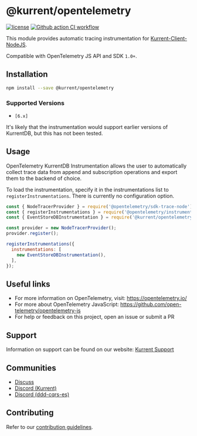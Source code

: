 # @kurrent/opentelemetry

[![license][license-badge]][license-badge-url]
[![Github action CI workflow][ci-badge]][ci-badge-url]

This module provides automatic tracing instrumentation for [Kurrent-Client-NodeJS].

Compatible with OpenTelemetry JS API and SDK `1.0+`.

## Installation

```bash
npm install --save @kurrent/opentelemetry
```

### Supported Versions

- `[6.x]`

It's likely that the instrumentation would support earlier versions of KurrentDB, but this has not been tested.

## Usage

OpenTelemetry KurrentDB Instrumentation allows the user to automatically collect trace data from append and subscription operations and export them to the backend of choice.

To load the instrumentation, specify it in the instrumentations list to `registerInstrumentations`. There is currently no configuration option.

```javascript
const { NodeTracerProvider } = require('@opentelemetry/sdk-trace-node');
const { registerInstrumentations } = require('@opentelemetry/instrumentation');
const { EventStoreDBInstrumentation } = require('@kurrent/opentelemetry');

const provider = new NodeTracerProvider();
provider.register();

registerInstrumentations({
  instrumentations: [
    new EventStoreDBInstrumentation(),
  ],
});
```

## Useful links

- For more information on OpenTelemetry, visit: <https://opentelemetry.io/>
- For more about OpenTelemetry JavaScript: <https://github.com/open-telemetry/opentelemetry-js>
- For help or feedback on this project, open an issue or submit a PR


## Support

Information on support can be found on our website: [Kurrent Support]

## Communities

- [Discuss]
- [Discord (Kurrent)][discord-kurrent]
- [Discord (ddd-cqrs-es)][Discord-ddd-cqrs-es]

## Contributing

Refer to our [contribution guidelines][contributing-guidelines].

[Kurrent support]: https://kurrent.io/support/
[discuss]: https://discuss.eventstore.com/
[discord-kurrent]: https://discord.gg/Phn9pmCw3t
[Discord-ddd-cqrs-es]: https://discord.com/invite/sEZGSHNNbH
[contributing-guidelines]: https://github.com/prisma/prisma/blob/main/CONTRIBUTING.md
[license-badge]: https://img.shields.io/npm/l/@kurrent/db-client.svg
[license-badge-url]: https://github.com/Kurrent/Kurrent-Client-NodeJS/blob/master/LICENSE
[ci-badge-url]: https://github.com/Kurrent/Kurrent-Client-NodeJS/actions
[Kurrent-Client-NodeJS]: https://github.com/Kurrent/Kurrent-Client-NodeJS
[ci-badge]: https://github.com/Kurrent/Kurrent-Client-NodeJS/workflows/CI/badge.svg?branch=master
[ci-badge-url]: https://github.com/Kurrent/Kurrent-Client-NodeJS/actions